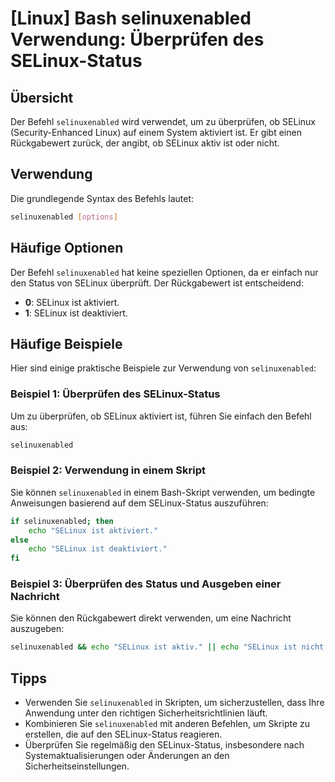 # [Linux] Bash selinuxenabled Verwendung: Überprüfen des SELinux-Status

## Übersicht
Der Befehl `selinuxenabled` wird verwendet, um zu überprüfen, ob SELinux (Security-Enhanced Linux) auf einem System aktiviert ist. Er gibt einen Rückgabewert zurück, der angibt, ob SELinux aktiv ist oder nicht.

## Verwendung
Die grundlegende Syntax des Befehls lautet:

```bash
selinuxenabled [options]
```

## Häufige Optionen
Der Befehl `selinuxenabled` hat keine speziellen Optionen, da er einfach nur den Status von SELinux überprüft. Der Rückgabewert ist entscheidend:
- **0**: SELinux ist aktiviert.
- **1**: SELinux ist deaktiviert.

## Häufige Beispiele
Hier sind einige praktische Beispiele zur Verwendung von `selinuxenabled`:

### Beispiel 1: Überprüfen des SELinux-Status
Um zu überprüfen, ob SELinux aktiviert ist, führen Sie einfach den Befehl aus:

```bash
selinuxenabled
```

### Beispiel 2: Verwendung in einem Skript
Sie können `selinuxenabled` in einem Bash-Skript verwenden, um bedingte Anweisungen basierend auf dem SELinux-Status auszuführen:

```bash
if selinuxenabled; then
    echo "SELinux ist aktiviert."
else
    echo "SELinux ist deaktiviert."
fi
```

### Beispiel 3: Überprüfen des Status und Ausgeben einer Nachricht
Sie können den Rückgabewert direkt verwenden, um eine Nachricht auszugeben:

```bash
selinuxenabled && echo "SELinux ist aktiv." || echo "SELinux ist nicht aktiv."
```

## Tipps
- Verwenden Sie `selinuxenabled` in Skripten, um sicherzustellen, dass Ihre Anwendung unter den richtigen Sicherheitsrichtlinien läuft.
- Kombinieren Sie `selinuxenabled` mit anderen Befehlen, um Skripte zu erstellen, die auf den SELinux-Status reagieren.
- Überprüfen Sie regelmäßig den SELinux-Status, insbesondere nach Systemaktualisierungen oder Änderungen an den Sicherheitseinstellungen.